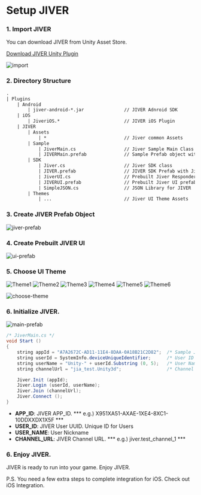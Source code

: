 Setup JIVER
============================
### 1. Import JIVER 
You can download JIVER from Unity Asset Store.

[Download JIVER Unity Plugin](download_sdk.html)

![import](https://raw.githubusercontent.com/smilefam/jiver-unity-doc/master/file/import.jpg)


### 2. Directory Structure
``` xml
.
| Plugins
    | Android
        | jiver-android-*.jar               // JIVER Adnroid SDK
    | iOS
        | JiveriOS.*                        // JIVER iOS Plugin
    | JIVER
        | Assets
            | *                             // Jiver common Assets
        | Sample
            | JiverMain.cs                  // Jiver Sample Main Class
            | JIVERMain.prefab              // Sample Prefab object with the JiverMain class
        | SDK
            | Jiver.cs                      // Jiver SDK class
            | JIVER.prefab                  // JIVER SDK Prefab with Jiver class
            | JiverUI.cs                    // Prebuilt Jiver Responder class
            | JIVERUI.prefab                // Prebuilt Jiver UI prefab with JiverUI class.
            | SimpleJSON.cs                 // JSON Library for JIVER
        | Themes
            | ...                           // Jiver UI Theme Assets
```

### 3. Create JIVER Prefab Object
![jiver-prefab](https://raw.githubusercontent.com/smilefam/jiver-unity-doc/master/file/jiver_prefab.jpg)

### 4. Create Prebuilt JIVER UI
![ui-prefab](https://raw.githubusercontent.com/smilefam/jiver-unity-doc/master/file/ui_prefab.jpg)

### 5. Choose UI Theme
![Theme1](https://raw.githubusercontent.com/smilefam/jiver-unity-doc/master/file/th_beige_crema.jpg)
![Theme2](https://raw.githubusercontent.com/smilefam/jiver-unity-doc/master/file/th_candy_sky.jpg)
![Theme3](https://raw.githubusercontent.com/smilefam/jiver-unity-doc/master/file/th_fantasy.jpg)
![Theme4](https://raw.githubusercontent.com/smilefam/jiver-unity-doc/master/file/th_purple_mania.jpg)
![Theme5](https://raw.githubusercontent.com/smilefam/jiver-unity-doc/master/file/th_space_dark.jpg)
![Theme6](https://raw.githubusercontent.com/smilefam/jiver-unity-doc/master/file/th_village.jpg)

![choose-theme](https://raw.githubusercontent.com/smilefam/jiver-unity-doc/master/file/choose_theme.jpg)

### 6. Initialize JIVER.
![main-prefab](https://raw.githubusercontent.com/smilefam/jiver-unity-doc/master/file/main_prefab.jpg)

``` java
/* JiverMain.cs */
void Start ()
{
    string appId = "A7A2672C-AD11-11E4-8DAA-0A18B21C2D82";  /* Sample Jiver Application */
    string userId = SystemInfo.deviceUniqueIdentifier;      /* User ID */
    string userName = "Unity-" + userId.Substring (0, 5);   /* User Name */
    string channelUrl = "jia_test.Unity3d";                 /* Channel URL */

    Jiver.Init (appId);
    Jiver.Login (userId, userName);
    Jiver.Join (channelUrl);
    Jiver.Connect ();
}
```
 * **APP_ID**: JIVER APP_ID. *** e.g.) X951XA51-AXAE-1XE4-8XC1-10DDXXDX1X5F ***
 * **USER_ID**: JIVER User UUID. Unique ID for Users
 * **USER_NAME**: User Nickname
 * **CHANNEL_URL**: JIVER Channel URL. *** e.g.) jiver.test_channel_1 ***

### 6. Enjoy JIVER.
JIVER is ready to run into your game. Enjoy JIVER.

P.S. You need a few extra steps to complete integration for iOS. Check out iOS Integration.
